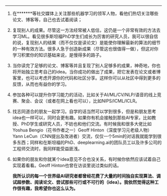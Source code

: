 
---

1. 在*******等社交媒体上关注那些机器学习的领军人物，看他们热切关注哪些论文、博客等，自己也去试着阅读；

2. 复现别人的成果。尽管这一方法经常被人低估，这仍是一个非常有效的方法去学习ML。看见很多斯坦福PhD学生们成长为厉害的研究人员，我可以很自信的说，复现别人的结果（而不仅仅是读论文）是能使你理解最新的算法的细节的一种有效方法。很多人急于创造新成果（尽管这也很值得一做），但这对你学习积累你的知识基础来说，是慢得多的路子。

3. 当你读完了足够的论文、博客等并且复现了别人足够多的成果，神奇地，你也将开始独立思考自己的idea。当你成功的做出了成果，把它发表在论文或者博客里，也可以考虑开源你的代码和社区分享。这样你可以从社区中得到更多的反馈，从而也有益你的学习。
4. 参加各种可以提升你学习能力的活动，比如关于AI/ML/CV/NLP/语音的线上竞赛、聚会、会议（或者在网上看也可以），比如NIPS/ICML/ICLR。
5. 找志同道合的朋友一起学习。自学的话当然可以学到很多，但是和朋友思考idea也一样可以，同时会更有趣。如果你有机会接触到那些AI专家，比如教授、PhD学生或研究人员，不妨也和他们交流。有时候我和很多大佬比如Yoshua Bengio（花书作者之一）Geoff Hinton（深度学习元老级人物）Yann LeCun（CNN提出及改进者）交流，仅仅一个5min的对话我就能学到很多东西；同样和在斯坦福的PhD、deeplearning.ai的团队员工以及许多公司的工程师交流时，我同样能受益匪浅。

6. 如果你的朋友和你就某个idea意见不合也没关系，有时候你依然应该试着自己实现着看看。Geoff Hinton也曾在访谈里说过类似的话。

    <b>我所认识的每一个世界级AI研究者都曾经花费了大量的时间独自实现算法、调试超参数、阅读论文、尝试那些可行或不可行的（idea）。我依然觉得这种工作很有趣，我希望你也这么认为。<b>
